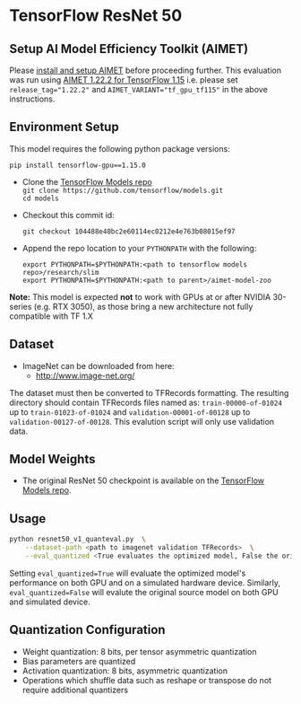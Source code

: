 # TensorFlow ResNet 50

## Setup AI Model Efficiency Toolkit (AIMET)
Please [install and setup AIMET](https://github.com/quic/aimet/blob/release-aimet-1.22/packaging/install.md) before proceeding further. This evaluation was run using [AIMET 1.22.2 for TensorFlow 1.15](https://github.com/quic/aimet/releases/tag/1.22.2) i.e. please set `release_tag="1.22.2"` and `AIMET_VARIANT="tf_gpu_tf115"` in the above instructions.

## Environment Setup
This model requires the following python package versions:  
```
pip install tensorflow-gpu==1.15.0  
```

- Clone the [TensorFlow Models repo](https://github.com/tensorflow/models)  
  `git clone https://github.com/tensorflow/models.git`  
  `cd models`

- Checkout this commit id:

  `git checkout 104488e40bc2e60114ec0212e4e763b08015ef97`

- Append the repo location to your `PYTHONPATH` with the following:

  `export PYTHONPATH=$PYTHONPATH:<path to tensorflow models repo>/research/slim`  
  `export PYTHONPATH=$PYTHONPATH:<path to parent>/aimet-model-zoo`

**Note:** This model is expected **not** to work with GPUs at or after NVIDIA 30-series (e.g. RTX 3050), as those bring a new architecture not fully compatible with TF 1.X

## Dataset
- ImageNet can be downloaded from here:
  - http://www.image-net.org/

The dataset must then be converted to TFRecords formatting. The resulting directory should contain TFRecords files named as: `train-00000-of-01024` up to `train-01023-of-01024` and `validation-00001-of-00128` up to `validation-00127-of-00128`. This evalution script will only use validation data.

## Model Weights
- The original ResNet 50 checkpoint is available on the [TensorFlow Models repo](http://download.tensorflow.org/models/resnet_v1_50_2016_08_28.tar.gz).

## Usage
```bash
python resnet50_v1_quanteval.py  \
    --dataset-path <path to imagenet validation TFRecords>  \
    --eval_quantized <True evaluates the optimized model, False the original model>
```
Setting `eval_quantized=True` will evaluate the optimized model's performance on both GPU and on a simulated hardware device.
Similarly, `eval_quantized=False` will evalute the original source model on both GPU and simulated device.

## Quantization Configuration
- Weight quantization: 8 bits, per tensor asymmetric quantization
- Bias parameters are quantized
- Activation quantization: 8 bits, asymmetric quantization
- Operations which shuffle data such as reshape or transpose do not require additional quantizers
